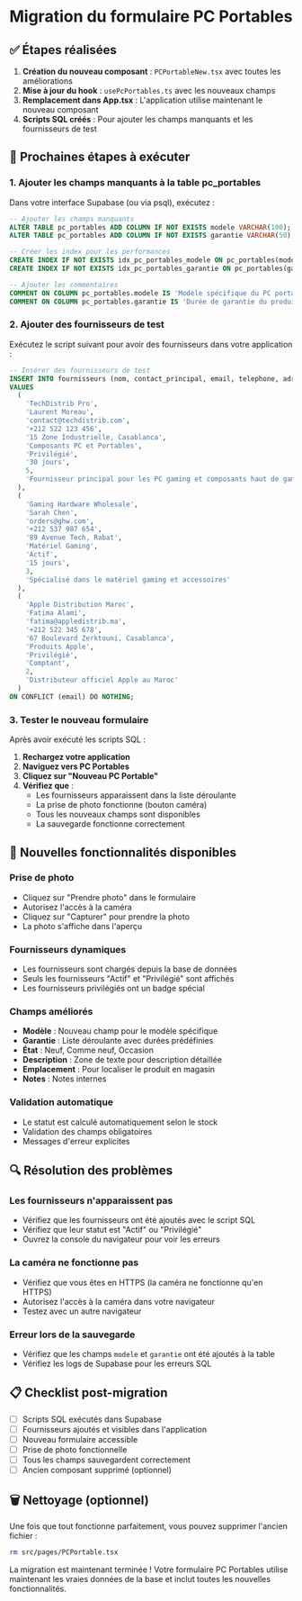 # Migration du formulaire PC Portables

## ✅ Étapes réalisées

1. **Création du nouveau composant** : `PCPortableNew.tsx` avec toutes les améliorations
2. **Mise à jour du hook** : `usePcPortables.ts` avec les nouveaux champs
3. **Remplacement dans App.tsx** : L'application utilise maintenant le nouveau composant
4. **Scripts SQL créés** : Pour ajouter les champs manquants et les fournisseurs de test

## 🔧 Prochaines étapes à exécuter

### 1. Ajouter les champs manquants à la table pc_portables

Dans votre interface Supabase (ou via psql), exécutez :

```sql
-- Ajouter les champs manquants
ALTER TABLE pc_portables ADD COLUMN IF NOT EXISTS modele VARCHAR(100);
ALTER TABLE pc_portables ADD COLUMN IF NOT EXISTS garantie VARCHAR(50);

-- Créer les index pour les performances
CREATE INDEX IF NOT EXISTS idx_pc_portables_modele ON pc_portables(modele);
CREATE INDEX IF NOT EXISTS idx_pc_portables_garantie ON pc_portables(garantie);

-- Ajouter les commentaires
COMMENT ON COLUMN pc_portables.modele IS 'Modèle spécifique du PC portable (ex: ROG Strix G15, MacBook Air M2)';
COMMENT ON COLUMN pc_portables.garantie IS 'Durée de garantie du produit (ex: 12 mois, 24 mois)';
```

### 2. Ajouter des fournisseurs de test

Exécutez le script suivant pour avoir des fournisseurs dans votre application :

```sql
-- Insérer des fournisseurs de test
INSERT INTO fournisseurs (nom, contact_principal, email, telephone, adresse, specialite, statut, conditions_paiement, delai_livraison_moyen, notes)
VALUES 
  (
    'TechDistrib Pro',
    'Laurent Moreau',
    'contact@techdistrib.com',
    '+212 522 123 456',
    '15 Zone Industrielle, Casablanca',
    'Composants PC et Portables',
    'Privilégié',
    '30 jours',
    5,
    'Fournisseur principal pour les PC gaming et composants haut de gamme'
  ),
  (
    'Gaming Hardware Wholesale',
    'Sarah Chen',
    'orders@ghw.com',
    '+212 537 987 654',
    '89 Avenue Tech, Rabat',
    'Matériel Gaming',
    'Actif',
    '15 jours',
    3,
    'Spécialisé dans le matériel gaming et accessoires'
  ),
  (
    'Apple Distribution Maroc',
    'Fatima Alami',
    'fatima@appledistrib.ma',
    '+212 522 345 678',
    '67 Boulevard Zerktouni, Casablanca',
    'Produits Apple',
    'Privilégié',
    'Comptant',
    2,
    'Distributeur officiel Apple au Maroc'
  )
ON CONFLICT (email) DO NOTHING;
```

### 3. Tester le nouveau formulaire

Après avoir exécuté les scripts SQL :

1. **Rechargez votre application**
2. **Naviguez vers PC Portables**
3. **Cliquez sur "Nouveau PC Portable"**
4. **Vérifiez que** :
   - Les fournisseurs apparaissent dans la liste déroulante
   - La prise de photo fonctionne (bouton caméra)
   - Tous les nouveaux champs sont disponibles
   - La sauvegarde fonctionne correctement

## 🎉 Nouvelles fonctionnalités disponibles

### Prise de photo
- Cliquez sur "Prendre photo" dans le formulaire
- Autorisez l'accès à la caméra
- Cliquez sur "Capturer" pour prendre la photo
- La photo s'affiche dans l'aperçu

### Fournisseurs dynamiques
- Les fournisseurs sont chargés depuis la base de données
- Seuls les fournisseurs "Actif" et "Privilégié" sont affichés
- Les fournisseurs privilégiés ont un badge spécial

### Champs améliorés
- **Modèle** : Nouveau champ pour le modèle spécifique
- **Garantie** : Liste déroulante avec durées prédéfinies
- **État** : Neuf, Comme neuf, Occasion
- **Description** : Zone de texte pour description détaillée
- **Emplacement** : Pour localiser le produit en magasin
- **Notes** : Notes internes

### Validation automatique
- Le statut est calculé automatiquement selon le stock
- Validation des champs obligatoires
- Messages d'erreur explicites

## 🔍 Résolution des problèmes

### Les fournisseurs n'apparaissent pas
- Vérifiez que les fournisseurs ont été ajoutés avec le script SQL
- Vérifiez que leur statut est "Actif" ou "Privilégié"
- Ouvrez la console du navigateur pour voir les erreurs

### La caméra ne fonctionne pas
- Vérifiez que vous êtes en HTTPS (la caméra ne fonctionne qu'en HTTPS)
- Autorisez l'accès à la caméra dans votre navigateur
- Testez avec un autre navigateur

### Erreur lors de la sauvegarde
- Vérifiez que les champs `modele` et `garantie` ont été ajoutés à la table
- Vérifiez les logs de Supabase pour les erreurs SQL

## 📋 Checklist post-migration

- [ ] Scripts SQL exécutés dans Supabase
- [ ] Fournisseurs ajoutés et visibles dans l'application
- [ ] Nouveau formulaire accessible
- [ ] Prise de photo fonctionnelle
- [ ] Tous les champs sauvegardent correctement
- [ ] Ancien composant supprimé (optionnel)

## 🗑️ Nettoyage (optionnel)

Une fois que tout fonctionne parfaitement, vous pouvez supprimer l'ancien fichier :

```bash
rm src/pages/PCPortable.tsx
```

La migration est maintenant terminée ! Votre formulaire PC Portables utilise maintenant les vraies données de la base et inclut toutes les nouvelles fonctionnalités. 